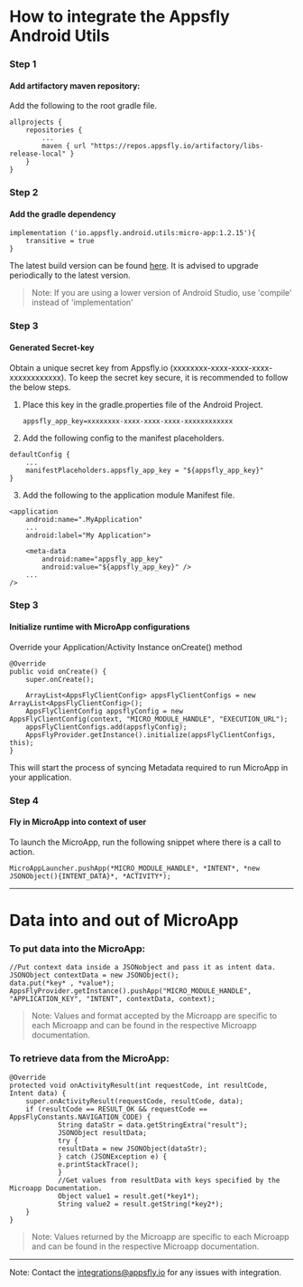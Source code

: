 # How to integrate the Appsfly Android Utils

### Step 1
#### Add artifactory maven repository:
Add the following to the root gradle file.

```
allprojects {
	repositories {
		...
		maven { url "https://repos.appsfly.io/artifactory/libs-release-local" }
	}
}
```
### Step 2
#### Add the gradle dependency
```
implementation ('io.appsfly.android.utils:micro-app:1.2.15'){
	transitive = true
}
```
The latest build version can be found [here](http://repos.appsfly.io/artifactory/libs-release-local). It is advised to upgrade periodically to the latest version.
> Note: If you are using a lower version of Android Studio, use 'compile' instead of 'implementation'

### Step 3
#### Generated Secret-key

Obtain a unique secret key from Appsfly.io (xxxxxxxx-xxxx-xxxx-xxxx-xxxxxxxxxxxx). To keep the secret key secure, it is recommended to follow the below steps.

1. Place this key in the gradle.properties file of the Android Project.

    `appsfly_app_key=xxxxxxxx-xxxx-xxxx-xxxx-xxxxxxxxxxxx`

2. Add the following config to the manifest placeholders.

```
defaultConfig {
    ...
    manifestPlaceholders.appsfly_app_key = "${appsfly_app_key}"
}
```

3. Add the following to the application module Manifest file.

```
<application
    android:name=".MyApplication"
    ...
    android:label="My Application">

    <meta-data
        android:name="appsfly_app_key"
        android:value="${appsfly_app_key}" />
    ...
/>
```

### Step 3

#### Initialize runtime with MicroApp configurations

Override your Application/Activity Instance onCreate() method 

```
@Override
public void onCreate() {
	super.onCreate();

	ArrayList<AppsFlyClientConfig> appsFlyClientConfigs = new ArrayList<AppsFlyClientConfig>();
	AppsFlyClientConfig appsflyConfig = new AppsFlyClientConfig(context, "MICRO_MODULE_HANDLE", "EXECUTION_URL");
	appsFlyClientConfigs.add(appsflyConfig);
	AppsFlyProvider.getInstance().initialize(appsFlyClientConfigs, this);
}
```
This will start the process of syncing Metadata required to run MicroApp in your application.

### Step 4

#### Fly in MicroApp into context of user

To launch the MicroApp, run the following snippet where there is a call to action.

```
MicroAppLauncher.pushApp(*MICRO_MODULE_HANDLE*, *INTENT*, *new JSONObject(){INTENT_DATA}*, *ACTIVITY*);
```

___

# Data into and out of MicroApp

### To put data into the MicroApp:
```
//Put context data inside a JSONobject and pass it as intent data.
JSONObject contextData = new JSONObject();
data.put(*key* , *value*);
AppsFlyProvider.getInstance().pushApp("MICRO_MODULE_HANDLE", "APPLICATION_KEY", "INTENT", contextData, context);
```

> Note: Values and format accepted by the Microapp are specific to each Microapp and can be found in the respective Microapp documentation.

### To retrieve data from the MicroApp:
```
@Override
protected void onActivityResult(int requestCode, int resultCode, Intent data) {
	super.onActivityResult(requestCode, resultCode, data);
	if (resultCode == RESULT_OK && requestCode == AppsFlyConstants.NAVIGATION_CODE) {
		    String dataStr = data.getStringExtra("result");
		    JSONObject resultData;
		    try {
			resultData = new JSONObject(dataStr);
		    } catch (JSONException e) {
			e.printStackTrace();
		    }
		    //Get values from resultData with keys specified by the Microapp Documentation.
		    Object value1 = result.get(*key1*);
		    String value2 = result.getString(*key2*);
	}
}
```

> Note: Values returned by the Microapp are specific to each Microapp and can be found in the respective Microapp documentation.

___


Note: Contact the integrations@appsfly.io for any issues with integration.
